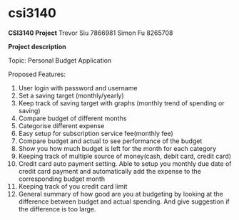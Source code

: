 # csi3140
**CSI3140 Project**
Trevor Siu 7866981
Simon Fu 8265708

**Project description**

Topic:
Personal Budget Application

Proposed Features:
1) User login with password and username
2) Set a saving target (monthly/yearly)
3) Keep track of saving target with graphs (monthly trend of spending or saving)
4) Compare budget of different months
5) Categorise different expense
6) Easy setup for subscription service fee(monthly fee)
7) Compare budget and actual to see performance of the  budget
8) Show you how much budget is left for the month for each category
9) Keeping track of multiple source of money(cash, debit card, credit card)
10) Credit card auto payment setting. Able to setup you monthly due date of credit card payment and automatically add the expense to the corresponding budget month
11) Keeping track of you credit card limit
12) General summary of how good are you at budgeting by looking at the difference between budget and actual spending. And give suggestion if the difference is too large.
